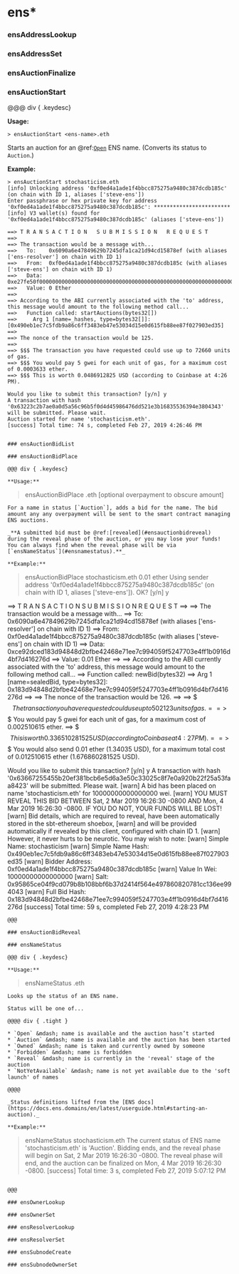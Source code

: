 # ens*

### ensAddressLookup

### ensAddressSet

### ensAuctionFinalize

### ensAuctionStart

@@@ div { .keydesc}

**Usage:**
```
> ensAuctionStart <ens-name>.eth
```

Starts an auction for an @ref:[`Open`](#ensnamestatus) ENS name. (Converts its status to `Auction`.)

**Example:**
```
> ensAuctionStart stochasticism.eth
[info] Unlocking address '0xf0ed4a1ade1f4bbcc875275a9480c387dcdb185c' (on chain with ID 1, aliases ['steve-ens'])
Enter passphrase or hex private key for address '0xf0ed4a1ade1f4bbcc875275a9480c387dcdb185c': ************************
[info] V3 wallet(s) found for '0xf0ed4a1ade1f4bbcc875275a9480c387dcdb185c' (aliases ['steve-ens'])

==> T R A N S A C T I O N   S U B M I S S I O N   R E Q U E S T
==>
==> The transaction would be a message with...
==>   To:    0x6090a6e47849629b7245dfa1ca21d94cd15878ef (with aliases ['ens-resolver'] on chain with ID 1)
==>   From:  0xf0ed4a1ade1f4bbcc875275a9480c387dcdb185c (with aliases ['steve-ens'] on chain with ID 1)
==>   Data:  0xe27fe50f00000000000000000000000000000000000000000000000000000000000000200000000000000000000000000000000000000000000000000000000000000001490eb1ec7c5fdb9a86c6ff3483eb47e53034d15e0d615fb88ee87f027903ed35
==>   Value: 0 Ether
==>
==> According to the ABI currently associated with the 'to' address, this message would amount to the following method call...
==>   Function called: startAuctions(bytes32[])
==>     Arg 1 [name=_hashes, type=bytes32[]]: [0x490eb1ec7c5fdb9a86c6ff3483eb47e53034d15e0d615fb88ee87f027903ed35]
==>
==> The nonce of the transaction would be 125.
==>
==> $$$ The transaction you have requested could use up to 72660 units of gas.
==> $$$ You would pay 5 gwei for each unit of gas, for a maximum cost of 0.0003633 ether.
==> $$$ This is worth 0.0486912825 USD (according to Coinbase at 4:26 PM).

Would you like to submit this transaction? [y/n] y
A transaction with hash '0x63223c2b7ae0a0d5a56c96b5f0d4d45986476dd521e3b16835536394e3804343' will be submitted. Please wait.
Auction started for name 'stochasticism.eth'.
[success] Total time: 74 s, completed Feb 27, 2019 4:26:46 PM


### ensAuctionBidList

### ensAuctionBidPlace

@@@ div { .keydesc}

**Usage:**
```
> ensAuctionBidPlace <ens-name>.eth <amount-to-bid> [optional overpayment to obscure amount]
```
For a name in status [`Auction`], adds a bid for the name. The bid amount any any overpayment will be sent to the smart contract managing ENS auctions.

_**A submitted bid must be @ref:[revealed](#ensauctionbidreveal) during the reveal phase of the auction, or you may lose your funds! You can always find when the reveal phase will be via [`ensNameStatus`](#ensnamestatus).**_

**Example:**
```
> ensAuctionBidPlace stochasticism.eth 0.01 ether
Using sender address '0xf0ed4a1ade1f4bbcc875275a9480c387dcdb185c' (on chain with ID 1, aliases ['steve-ens']). OK? [y/n] y

==> T R A N S A C T I O N   S U B M I S S I O N   R E Q U E S T
==>
==> The transaction would be a message with...
==>   To:    0x6090a6e47849629b7245dfa1ca21d94cd15878ef (with aliases ['ens-resolver'] on chain with ID 1)
==>   From:  0xf0ed4a1ade1f4bbcc875275a9480c387dcdb185c (with aliases ['steve-ens'] on chain with ID 1)
==>   Data:  0xce92dced183d94848d2bfbe42468e71ee7c994059f5247703e4ff1b0916d4bf7d416276d
==>   Value: 0.01 Ether
==>
==> According to the ABI currently associated with the 'to' address, this message would amount to the following method call...
==>   Function called: newBid(bytes32)
==>     Arg 1 [name=sealedBid, type=bytes32]: 0x183d94848d2bfbe42468e71ee7c994059f5247703e4ff1b0916d4bf7d416276d
==>
==> The nonce of the transaction would be 126.
==>
==> $$$ The transaction you have requested could use up to 502123 units of gas.
==> $$$ You would pay 5 gwei for each unit of gas, for a maximum cost of 0.002510615 ether.
==> $$$ This is worth 0.336510281525 USD (according to Coinbase at 4:27 PM).
==> $$$ You would also send 0.01 ether (1.34035 USD), for a maximum total cost of 0.012510615 ether (1.676860281525 USD).

Would you like to submit this transaction? [y/n] y
A transaction with hash '0x63667255455b20ef381bcb6e5d6a3e50c33025c8f7e0a920b22f25a53faa8423' will be submitted. Please wait.
[warn] A bid has been placed on name 'stochasticism.eth' for 10000000000000000 wei.
[warn] YOU MUST REVEAL THIS BID BETWEEN Sat, 2 Mar 2019 16:26:30 -0800 AND Mon, 4 Mar 2019 16:26:30 -0800. IF YOU DO NOT, YOUR FUNDS WILL BE LOST!
[warn] Bid details, which are required to reveal, have been automatically stored in the sbt-ethereum shoebox,
[warn] and will be provided automatically if revealed by this client, configured with chain ID 1.
[warn] However, it never hurts to be neurotic. You may wish to note:
[warn]     Simple Name:      stochasticism
[warn]     Simple Name Hash: 0x490eb1ec7c5fdb9a86c6ff3483eb47e53034d15e0d615fb88ee87f027903ed35
[warn]     Bidder Address:   0xf0ed4a1ade1f4bbcc875275a9480c387dcdb185c
[warn]     Value In Wei:     10000000000000000
[warn]     Salt:             0x95865ce04f9cd079b8b108bbf6b37d2414f564e497860820781cc136ee994043
[warn]     Full Bid Hash:    0x183d94848d2bfbe42468e71ee7c994059f5247703e4ff1b0916d4bf7d416276d
[success] Total time: 59 s, completed Feb 27, 2019 4:28:23 PM
```
@@@

### ensAuctionBidReveal

### ensNameStatus

@@@ div { .keydesc}

**Usage:**
```
> ensNameStatus <ens-name>.eth
```
Looks up the status of an ENS name.

Status will be one of...

@@@@ div { .tight }

* `Open` &mdash; name is available and the auction hasn’t started
* `Auction` &mdash; name is available and the auction has been started
* `Owned` &mdash; name is taken and currently owned by someone
* `Forbidden` &mdash; name is forbidden
* `Reveal` &mdash; name is currently in the 'reveal' stage of the auction
* `NotYetAvailable` &mdash; name is not yet available due to the 'soft launch' of names

@@@@

_Status definitions lifted from the [ENS docs](https://docs.ens.domains/en/latest/userguide.html#starting-an-auction)._

**Example:**
```
> ensNameStatus stochasticism.eth
The current status of ENS name 'stochasticism.eth' is 'Auction'.
Bidding ends, and the reveal phase will begin on Sat, 2 Mar 2019 16:26:30 -0800.
The reveal phase will end, and the auction can be finalized on Mon, 4 Mar 2019 16:26:30 -0800.
[success] Total time: 3 s, completed Feb 27, 2019 5:07:12 PM
```

@@@

### ensOwnerLookup

### ensOwnerSet

### ensResolverLookup

### ensResolverSet

### ensSubnodeCreate

### ensSubnodeOwnerSet
